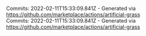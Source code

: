 Commits: 2022-02-11T15:33:09.841Z - Generated via https://github.com/marketplace/actions/artificial-grass
<br>
Commits: 2022-02-11T15:33:09.841Z - Generated via https://github.com/marketplace/actions/artificial-grass
<br>
